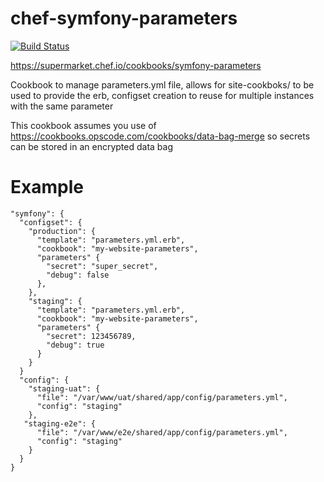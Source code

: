# chef-symfony-parameters

[![Build Status](https://travis-ci.org/usemarkup/chef-symfony-parameters.svg?branch=master)](https://travis-ci.org/usemarkup/chef-symfony-parameters)

https://supermarket.chef.io/cookbooks/symfony-parameters

Cookbook to manage parameters.yml file, allows for site-cookboks/ to be used to provide the erb, configset creation to reuse for multiple instances with the same parameter

This cookbook assumes you use of https://cookbooks.opscode.com/cookbooks/data-bag-merge so secrets can be stored in an encrypted data bag

# Example
```
"symfony": {
  "configset": {
    "production": {
      "template": "parameters.yml.erb",
      "cookbook": "my-website-parameters",
      "parameters" {
        "secret": "super_secret",
        "debug": false
      },
    },
    "staging": {
      "template": "parameters.yml.erb",
      "cookbook": "my-website-parameters",
      "parameters" {
        "secret": 123456789,
        "debug": true
      }
    }
  }
  "config": {
    "staging-uat": {
      "file": "/var/www/uat/shared/app/config/parameters.yml",
      "config": "staging"
    },
   "staging-e2e": {
      "file": "/var/www/e2e/shared/app/config/parameters.yml",
      "config": "staging"
    }
  }
}
```

